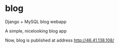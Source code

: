 # blog
Django + MySQL blog webapp

A simple, nicelooking blog app

Now, blog is published at address http://46.41.138.108/
